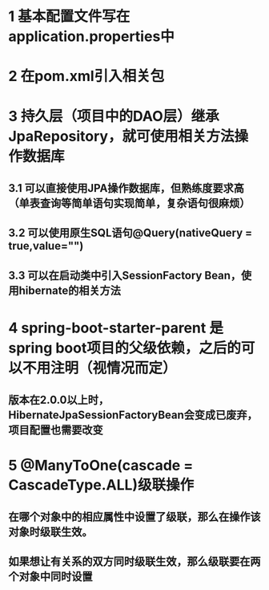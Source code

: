 # 1 基本配置文件写在application.properties中
# 2 在pom.xml引入相关包
# 3 持久层（项目中的DAO层）继承JpaRepository，就可使用相关方法操作数据库
## 3.1 可以直接使用JPA操作数据库，但熟练度要求高（单表查询等简单语句实现简单，复杂语句很麻烦）
## 3.2 可以使用原生SQL语句@Query(nativeQuery = true,value="")
## 3.3 可以在启动类中引入SessionFactory Bean，使用hibernate的相关方法
# 4 spring-boot-starter-parent 是spring boot项目的父级依赖，之后的<dependency>可以不用注明<version>（视情况而定）
## 版本在2.0.0以上时，HibernateJpaSessionFactoryBean会变成已废弃，项目配置也需要改变

# 5 @ManyToOne(cascade = CascadeType.ALL)级联操作
## 在哪个对象中的相应属性中设置了级联，那么在操作该对象时级联生效。
## 如果想让有关系的双方同时级联生效，那么级联要在两个对象中同时设置